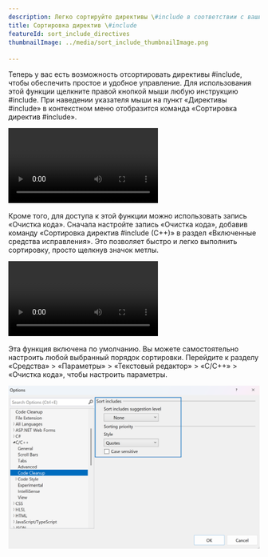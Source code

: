 ```yaml
---
description: Легко сортируйте директивы \#include в соответствии с вашими предпочтениями.
title: Сортировка директив \#include
featureId: sort_include_directives
thumbnailImage: ../media/sort_include_thumbnailImage.png

---
```



Теперь у вас есть возможность отсортировать директивы #include, чтобы обеспечить простое и удобное управление. Для использования этой функции щелкните правой кнопкой мыши любую инструкцию #include. При наведении указателя мыши на пункт «Директивы #include» в контекстном меню отобразится команда «Сортировка директив #include».

![Сортировка включает контекст](../media/sort_include_context.mp4 "Сортировка включает контекст")

Кроме того, для доступа к этой функции можно использовать запись «Очистка кода». Сначала настройте запись «Очистка кода», добавив команду «Сортировка директив #include (C++)» в раздел «Включенные средства исправления». Это позволяет быстро и легко выполнить сортировку, просто щелкнув значок метлы.

![Сортировка включает запись](../media/sort_include_cleanup.mp4 "Сортировка включает запись")

Эта функция включена по умолчанию. Вы можете самостоятельно настроить любой выбранный порядок сортировки. Перейдите к разделу «Средства» > «Параметры» > «Текстовый редактор» > «C/C++» > «Очистка кода», чтобы настроить параметры.

![Сортировка включает параметр](../media/sort_include_setting.png "Сортировка включает параметр")
